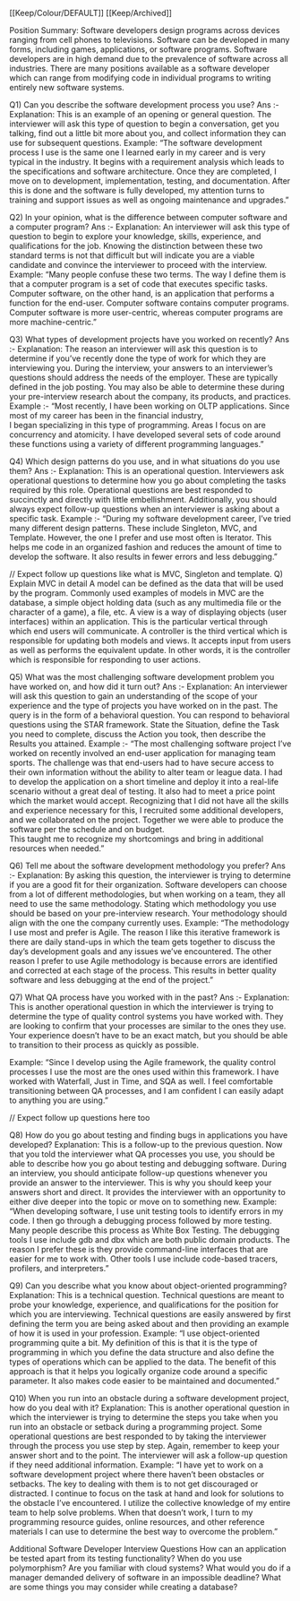 [[Keep/Colour/DEFAULT]] [[Keep/Archived]] 

Position Summary:
Software developers design programs across devices ranging from cell phones to televisions. Software can be developed in many forms, including games, applications,
or software programs. 
Software developers are in high demand due to the prevalence of software across all industries. 
There are many positions available as a software developer which can range from modifying code in individual programs to writing entirely new software systems.
 
 Q1) Can you describe the software development process you use?
Ans :- Explanation: This is an example of an opening or general question. 
 The interviewer will ask this type of question to begin a conversation, get you talking, find out a little bit more about you, and collect information 
 they can use for subsequent questions.
Example: “The software development process I use is the same one I learned early in my career and is very typical in the industry. 
 It begins with a requirement analysis which leads to the specifications and software architecture. 
 Once they are completed, I move on to development, implementation, testing, and documentation. 
 After this is done and the software is fully developed, my attention turns to training and support issues as well as ongoing maintenance and upgrades.”

Q2) In your opinion, what is the difference between computer software and a computer program?
Ans :- Explanation: An interviewer will ask this type of question to begin to explore your knowledge, skills, experience, and qualifications for the job. 
 Knowing the distinction between these two standard terms is not that difficult but will indicate you are a viable candidate and convince the interviewer to 
 proceed with the interview.
Example: “Many people confuse these two terms. The way I define them is that a computer program is a set of code that executes specific tasks. 
 Computer software, on the other hand, is an application that performs a function for the end-user. Computer software contains computer programs. 
 Computer software is more user-centric, whereas computer programs are more machine-centric.”

Q3) What types of development projects have you worked on recently?
Ans :- Explanation: The reason an interviewer will ask this question is to determine if you’ve recently done the type of work for which they are interviewing you. 
 During the interview, your answers to an interviewer’s questions should address the needs of the employer. These are typically defined in the job posting. 
 You may also be able to determine these during your pre-interview research about the company, its products, and practices.
Example :- “Most recently, I have been working on OLTP applications. Since most of my career has been in the financial industry,   
 I began specializing in this type of programming. Areas I focus on are concurrency and atomicity. I have developed several sets of code around these functions 
 using a variety of different programming languages.”
 
Q4) Which design patterns do you use, and in what situations do you use them?
 Ans :- Explanation: This is an operational question. Interviewers ask operational questions to determine how you go about completing the tasks required by this role. 
  Operational questions are best responded to succinctly and directly with little embellishment. Additionally, you should always expect follow-up questions 
  when an interviewer is asking about a specific task.
 Example :- “During my software development career, I’ve tried many different design patterns. These include Singleton, MVC, and Template. 
  However, the one I prefer and use most often is Iterator. This helps me code in an organized fashion and reduces the amount of time to develop the software. 
  It also results in fewer errors and less debugging.”
  
  // Expect follow up questions like what is MVC, Singleton and template.
  Q) Explain MVC in detail
  A model can be defined as the data that will be used by the program. Commonly used examples of models in MVC are the database, a simple object holding data (such as any     multimedia file or the character of a game), a file, etc.
  A view is a way of displaying objects (user interfaces) within an application. This is the particular vertical through which end users will communicate.
  A controller is the third vertical which is responsible for updating both models and views. It accepts input from users as well as performs the equivalent update. In other words, it is the controller which is responsible for responding to user actions.
  
Q5) What was the most challenging software development problem you have worked on, and how did it turn out?
 Ans :- Explanation: An interviewer will ask this question to gain an understanding of the scope of your experience and the type of projects you have worked on in the past. 
  The query is in the form of a behavioral question. You can respond to behavioral questions using the STAR framework. 
  State the Situation, define the Task you need to complete, discuss the Action you took, then describe the Results you attained.
 Example :- “The most challenging software project I’ve worked on recently involved an end-user application for managing team sports. 
  The challenge was that end-users had to have secure access to their own information without the ability to alter team or league data. 
  I had to develop the application on a short timeline and deploy it into a real-life scenario without a great deal of testing. 
  It also had to meet a price point which the market would accept. Recognizing that I did not have all the skills and experience necessary for this, I recruited 
  some additional developers, and we collaborated on the project. Together we were able to produce the software per the schedule and on budget.  
  This taught me to recognize my shortcomings and bring in additional resources when needed.”
  
 Q6) Tell me about the software development methodology you prefer?
 Ans :- Explanation: By asking this question, the interviewer is trying to determine if you are a good fit for their organization. 
  Software developers can choose from a lot of different methodologies, but when working on a team, they all need to use the same methodology. 
  Stating which methodology you use should be based on your pre-interview research. Your methodology should align with the one the company currently uses.
 Example: “The methodology I use most and prefer is Agile. The reason I like this iterative framework is there are daily stand-ups in which the team gets together 
  to discuss the day’s development goals and any issues we’ve encountered. The other reason I prefer to use Agile methodology is because errors are 
  identified and corrected at each stage of the process. This results in better quality software and less debugging at the end of the project.”
  
Q7) What QA process have you worked with in the past?
Ans :- Explanation: This is another operational question in which the interviewer is trying to determine the type of quality control systems you have worked with. They are looking to confirm that your processes are similar to the ones they use. Your experience doesn’t have to be an exact match, but you should be able to transition to their process as quickly as possible.

Example: “Since I develop using the Agile framework, the quality control processes I use the most are the ones used within this framework. 
I have worked with Waterfall, Just in Time, and SQA as well. I feel comfortable transitioning between QA processes, and I am confident I can easily adapt to anything you are using.”

// Expect follow up questions here too

Q8) How do you go about testing and finding bugs in applications you have developed?
Explanation: This is a follow-up to the previous question. Now that you told the interviewer what QA processes you use, you should be able to describe how you go about testing and debugging software. During an interview, you should anticipate follow-up questions whenever you provide an answer to the interviewer. This is why you should keep your answers short and direct. It provides the interviewer with an opportunity to either dive deeper into the topic or move on to something new.
Example: “When developing software, I use unit testing tools to identify errors in my code. I then go through a debugging process followed by more testing. Many people describe this process as White Box Testing. The debugging tools I use include gdb and dbx which are both public domain products. The reason I prefer these is they provide command-line interfaces that are easier for me to work with. Other tools I use include code-based tracers, profilers, and interpreters.”

Q9) Can you describe what you know about object-oriented programming?
Explanation: This is a technical question. Technical questions are meant to probe your knowledge, experience, and qualifications for the position for which you are interviewing. Technical questions are easily answered by first defining the term you are being asked about and then providing an example of how it is used in your profession.
Example: “I use object-oriented programming quite a bit. My definition of this is that it is the type of programming in which you define the data structure and also define the types of operations which can be applied to the data. The benefit of this approach is that it helps you logically organize code around a specific parameter. It also makes code easier to be maintained and documented.”

Q10) When you run into an obstacle during a software development project, how do you deal with it?
Explanation: This is another operational question in which the interviewer is trying to determine the steps you take when you run into an obstacle or setback during a programming project. Some operational questions are best responded to by taking the interviewer through the process you use step by step. Again, remember to keep your answer short and to the point. The interviewer will ask a follow-up question if they need additional information.
Example: “I have yet to work on a software development project where there haven’t been obstacles or setbacks. The key to dealing with them is to not get discouraged or distracted. I continue to focus on the task at hand and look for solutions to the obstacle I’ve encountered.  I utilize the collective knowledge of my entire team to help solve problems. When that doesn’t work, I turn to my programming resource guides, online resources, and other reference materials I can use to determine the best way to overcome the problem.”

Additional Software Developer Interview Questions
How can an application be tested apart from its testing functionality?
When do you use polymorphism?
Are you familiar with cloud systems?
What would you do if a manager demanded delivery of software in an impossible deadline?
What are some things you may consider while creating a database?
 
   
  
